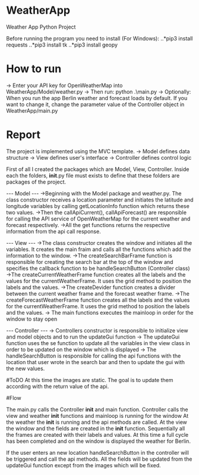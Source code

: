 # WeatherApp
Weather App Python Project 


Before running the program you need to install (For Windows):
..*pip3 install requests
..*pip3 install tk
..*pip3 install geopy


# How to run 
    
-> Enter your API key for OpenWeatherMap into WeatherApp/Model/weather.py
-> Then run: python .\main.py
-> Optionally: When you run the app Berlin weather and forecast loads by default. 
   If you want to change it, change the parameter value of the Controller object in WeatherApp/main.py



#   Report   

The project is implemented using the MVC template.
-> Model defines data structure
-> View defines user's interface
-> Controller defines control logic

First of all I created the packages which are Model, View, Controller. Inside each the folders, __init__.py file must exists to define that these folders are packages of the project.



--- Model ---
->Beginning with the Model package and weather.py. The class constructor receives a location parameter and initiates the latitude and longitude variables by calling getLocationInfo function which returns these two values.
->Then the callApiCurrent(), callApiForecast() are responsible for calling the API service of OpenWeatherMap for the current weather and forecast respectively.
->All the get functions returns the respective information from the api call response.



--- View ---
->The class constructor creates the window and initiates all the variables. It creates the main fraim and calls all the functions which add the information to the window.
->The createSearchBarFrame function is responsible for creating the search bar at the top of the window and specifies the callback function to be handleSearchButton (Controller class)
->The createCurrentWeatherFrame function creates all the labels and the values for the currentWeatherFrame. It uses the grid method to position the labels and the values.
->The createDevider function creates a divider between the current weather frame and the forecast weather frame.
->The createForecastWeatherFrame function creates all the labels and the values for the currentWeatherFrame. It uses the grid method to position the labels and the values.
-> The main functions executes the mainloop in order for the window to stay open




--- Controller ---
-> Controllers constructor is responsible to initialize view and model objects and to run the updateGui function
-> The updateGui function uses the se function to update all the variables in the view class in order to be updated on the window which is displayed
-> The handleSearchButton is responsible for calling the api functions with the location that user wrote in the search bar and then to update the gui with the new values.


#ToDO
At this time the images are static. The goal is to update them according with the return value of the api.


#Flow

The main.py calls the Controller __init__ and main function.
Controller calls the view and weather __init__ functions and mainloop is running for the window
At the weather the __init__ is running and the api methods are called.
At the view the window and the fields are created in the __init__ function. Sequentially all the frames are created with their labels and values.
At this time a full cycle has been completed and on the window is displayed the weather for Berlin.

If the user enters an new location handleSearchButton in the controller will be triggered and call the api methods. All the fields will be updated from the updateGui function except from the images which will be fixed.
